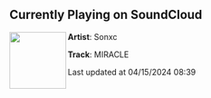 ## Currently Playing on SoundCloud

[<img align="left" width="100" src="https://i1.sndcdn.com/artworks-iHIYgOxziWYVVNei-wRDM7g-t500x500.jpg">](https://soundcloud.com/sonxc/miracle)

**Artist**: Sonxc 

**Track**: MIRACLE

Last updated at 04/15/2024 08:39
